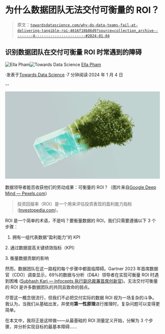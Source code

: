 # 为什么数据团队无法交付可衡量的 ROI？

> 原文：[`towardsdatascience.com/why-do-data-teams-fail-at-delivering-tangible-roi-4616f18b86d9?source=collection_archive---------4-----------------------#2024-01-04`](https://towardsdatascience.com/why-do-data-teams-fail-at-delivering-tangible-roi-4616f18b86d9?source=collection_archive---------4-----------------------#2024-01-04)

## 识别数据团队在交付可衡量 ROI 时常遇到的障碍

[](https://medium.com/@thanhthuyphamvn?source=post_page---byline--4616f18b86d9--------------------------------)![Ella Pham](https://medium.com/@thanhthuyphamvn?source=post_page---byline--4616f18b86d9--------------------------------)[](https://towardsdatascience.com/?source=post_page---byline--4616f18b86d9--------------------------------)![Towards Data Science](https://towardsdatascience.com/?source=post_page---byline--4616f18b86d9--------------------------------) [Ella Pham](https://medium.com/@thanhthuyphamvn?source=post_page---byline--4616f18b86d9--------------------------------)

·发表于[Towards Data Science](https://towardsdatascience.com/?source=post_page---byline--4616f18b86d9--------------------------------) ·7 分钟阅读·2024 年 1 月 4 日

--

![](img/4b834f26002b894fb27bfc0a26291926.png)

数据领导者能否收获他们的劳动成果：可衡量的 ROI？（图片来自[Google Deep Mind — Pexels.com](https://www.pexels.com/photo/an-artist-s-illustration-of-artificial-intelligence-ai-this-image-depicts-how-ai-could-be-used-in-the-field-of-sustainability-from-biodiversity-to-climate-it-was-created-by-nidia-dias-17485680/)）

> 投资回报率（ROI）是一个用来评估投资表现的盈利能力指标 ([Investopedia.com](https://www.investopedia.com/terms/r/returnoninvestment.asp))。

ROI 是一个简单的术语，不是吗？要衡量数据的 ROI，我们只需要遵循以下 3 个步骤：

1. 拥有一组代表数据“盈利能力”的 KPI

2\. 通过数据提高关键绩效指标（KPI）

3\. 衡量数据贡献的影响

然而，数据团队在这一路程的每个步骤中都面临障碍。Gartner 2023 年首席数据官（CDO）调查显示，69%的数据与分析（D&A）领导者在实现可衡量 ROI 时遇到困难 ([Subhash Kari — Infocepts 执行副总裁兼首席创新官](https://www.linkedin.com/pulse/learnings-from-2023-gartner-data-analytics-summit-subhash-kari/))。无法交付可衡量的 ROI 是许多数据团队的共同且致命的弱点。

尽管这一概念很流行，但我们不必把交付实际的数据 ROI 视为一场复杂的斗争。我认为，当我们从基础出发，并使用**第一性原理**进行推理时，复杂问题可以变得更简单。

在本文中，我将正是这样做——从最基础的 ROI 测量定义开始，分解为 3 个步骤，并分析实现目标的最基本障碍……
